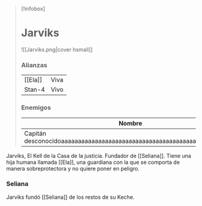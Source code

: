 	 
>[!infobox]
># Jarviks
>![[Jarviks.png|cover hsmall]]
>### Alianzas
>|||
>|---|---|
>|[[Ela]]|Viva|
>|Stan-4|Vivo|
>### Enemigos
>|Nombre|Status|
>|---|---|
>|Capitán desconocidoaaaaaaaaaaaaaaaaaaaaaaaaaaaaaaaaaaaaaaaaaaaaaaaaaaaa|Muerto|



Jarviks, El Kell de la Casa de la justicia. Fundador de [[Seliana]]. Tiene una hija humana llamada [[Ela]], una guardiana con la que se comporta de manera sobreprotectora y no quiere poner en peligro.

### Seliana

Jarviks fundó [[Seliana]] de los restos de su Keche.